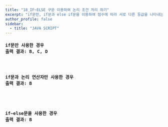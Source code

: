 ```yaml
---
title: "18_IF~ELSE 구문 이용하여 논리 조건 처리 하기"
excerpt: "if문만, if문과 else if문을 이용하여 점수에 따라 서로 다른 등급을 나타내는 코드 작성하기"
author_profile: false
sidebar:
  - title: "JAVA SCRIPT"
---
```

<h4>
<pre>
if문만 사용한 경우<br>출력 결과: B, C, D<br>
<script src="https://gist.github.com/nyj001012/521e03c0dc42d882f78ffe9c04c0faf5.js"></script>

if문과 논리 연산자만 사용한 경우<br>출력 결과: B<br>
<script src="https://gist.github.com/nyj001012/fede916f0f16d39e5408e8a642fd1db3.js"></script>
if~else문을 사용한 경우<br>출력 결과: B
<script src="https://gist.github.com/nyj001012/a43f49340834ecae87707d831d4dfcdb.js"></script>
</pre>
</h4>
